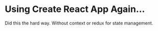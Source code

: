 # Using Create React App Again...

Did this the hard way. Without context or redux for state management.
